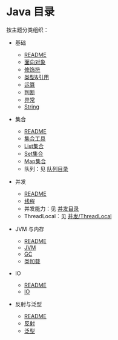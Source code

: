 # Java 目录

按主题分类组织：

- 基础
  - [README](./基础/README.md)
  - [面向对象](./基础/面向对象.md)
  - [修饰符](./基础/修饰符.md)
  - [类型&引用](./基础/类型&引用.md)
  - [运算](./基础/运算.md)
  - [判断](./基础/判断.md)
  - [异常](./基础/异常.md)
  - [String](./基础/String.md)

- 集合
  - [README](./集合/README.md)
  - [集合工具](./集合/集合工具.md)
  - [List集合](./集合/List集合.md)
  - [Set集合](./集合/Set集合.md)
  - [Map集合](./集合/Map集合.md)
  - 队列：见 [队列目录](./队列/README.md)

- 并发
  - [README](./并发/README.md)
  - [线程](./并发/线程.md)
  - 并发能力：见 [并发目录](./并发/README.md)
  - ThreadLocal：见 [并发/ThreadLocal](./并发/ThreadLocal.md)

- JVM 与内存
  - [README](./JVM/README.md)
  - [JVM](./JVM/JVM.md)
  - [GC](./JVM/GC.md)
  - [类加载](./JVM/类加载.md)

- IO
  - [README](./IO/README.md)
  - [IO](./IO/IO.md)

- 反射与泛型
  - [README](./反射与泛型/README.md)
  - [反射](./反射与泛型/反射.md)
  - [泛型](./反射与泛型/泛型.md)